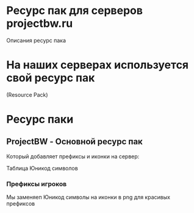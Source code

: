 # Ресурс пак для серверов projectbw.ru
Описания ресурс пака

# На наших серверах используется свой ресурс пак
(Resource Pack)

# Ресурс паки 

## ProjectBW - Основной ресурс пак

Который добавляет префиксы и иконки на сервер:

Таблица Юникод символов

### Префиксы игроков 
Мы заменяеп Юникод символы на иконки в png для красивых
префиксов 